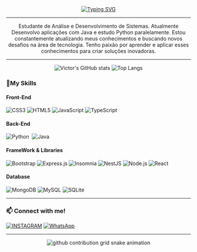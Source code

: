 <div align="center">
  <a href="https://git.io/typing-svg">
    <img src="https://readme-typing-svg.demolab.com?font=Fira+Code&weight=500&size=22&pause=999&color=6495ED&center=true&vCenter=true&random=false&width=524&lines=%E2%8A%B9+Welcome+To+My+Profile+%E2%8A%B9+" alt="Typing SVG">
  </a>
</div>
<hr>

<p align="center">Estudante de Análise e Desenvolvimento de Sistemas. Atualmente Desenvolvo aplicações com Java e estudo Python paralelamente.
Estou constantemente atualizando meus conhecimentos e buscando novos desafios na área de tecnologia. Tenho paixão por aprender e aplicar esses conhecimentos para criar soluções inovadoras.
</br>

<hr>

<div align='center'>

![Victor's GitHub stats](https://github-readme-streak-stats.herokuapp.com/?user=victor-luduvice&theme=transparent&show_icons=true&text_color=ffffff&hide_border=false&hide_title=true&height=100&text_bold=false)
![Top Langs](https://github-readme-stats.vercel.app/api/top-langs/?username=victor-luduvice&custom_title=&layout=compact&bg_color=00000000&text_color=ffffff&hide_border=true&langs_count=8) 

</div>
<h3 align="left">🚀My Skills</h3>

#### Front-End

![CSS3](https://img.shields.io/badge/css3-%231572B6.svg?logo=css3&logoColor=white&style=for-the-badge)
![HTML5](https://img.shields.io/badge/html5-%23E34F26.svg?logo=html5&logoColor=white&style=for-the-badge)
![JavaScript](https://img.shields.io/badge/javascript-%23323330.svg?logo=javascript&logoColor=%23F7DF1E&style=for-the-badge)
![TypeScript](https://img.shields.io/badge/typescript-%23007ACC.svg?logo=typescript&logoColor=white&style=for-the-badge)

#### Back-End 
![Python](https://img.shields.io/badge/Python-14354C?style=for-the-badge&logo=python&logoColor=white)&nbsp;
![Java](https://img.shields.io/badge/java-%23ED8B00.svg?style=for-the-badge&logo=openjdk&logoColor=white)&nbsp;

#### FrameWork & Libraries
![Bootstrap](https://img.shields.io/badge/bootstrap-%23563D7C.svg?logo=bootstrap&logoColor=white&style=for-the-badge)
![Express.js](https://img.shields.io/badge/express.js-%23404d59.svg?logo=express&logoColor=%2361DAFB&style=for-the-badge)
![Insomnia](https://img.shields.io/badge/Insomnia-black?logo=insomnia&logoColor=5849BE&style=for-the-badge)
![NestJS](https://img.shields.io/badge/nestjs-%23E0234E.svg?logo=nestjs&logoColor=white&style=for-the-badge)
![Node.js ](https://img.shields.io/badge/node.js-6DA55F?logo=node.js&logoColor=white&style=for-the-badge)
![React](https://img.shields.io/badge/react-%2320232a.svg?logo=react&logoColor=%2361DAFB&style=for-the-badge)

#### Database
![MongoDB](https://img.shields.io/badge/MongoDB-%234ea94b.svg?logo=mongodb&logoColor=white&style=for-the-badge)
![MySQL](https://img.shields.io/badge/mysql-%2300f.svg?logo=mysql&logoColor=white&style=for-the-badge)
![SQLite](https://img.shields.io/badge/sqlite-%2307405e.svg?logo=sqlite&logoColor=white&style=for-the-badge)

<hr>

<h3 align="left">📫 Connect with me!</h3>

[![INSTAGRAM](https://img.shields.io/badge/Instagram-D14836?style=for-the-badge&logo=gmail&logoColor=white)](https://www.instagram.com/igviictor/)
[![WhatsApp](https://img.shields.io/badge/WhatsApp%20-%2384D249.svg?logo=whatsapp&logoColor=white&style=for-the-badge)](https://wa.me/5579998333341)

<hr>

<!-- Cobrinha commits -->
<!-- Cobrinha commits -->
<div align="center">
  <img src="https://raw.githubusercontent.com/victor-luduvice/victor-luduvice/main/output/github-contribution-grid-snake.svg" alt="github contribution grid snake animation">
</div>













 
 
